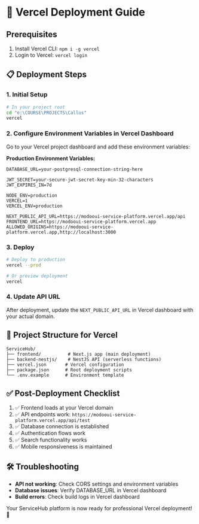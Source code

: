 # 🚀 Vercel Deployment Guide

## Prerequisites
1. Install Vercel CLI: `npm i -g vercel`
2. Login to Vercel: `vercel login`

## 📋 Deployment Steps

### 1. **Initial Setup**
```bash
# In your project root
cd "e:\COURSE\PROJECTS\Callus"
vercel
```

### 2. **Configure Environment Variables in Vercel Dashboard**
Go to your Vercel project dashboard and add these environment variables:

**Production Environment Variables:**
```
DATABASE_URL=your-postgresql-connection-string-here

JWT_SECRET=your-secure-jwt-secret-key-min-32-characters
JWT_EXPIRES_IN=7d

NODE_ENV=production
VERCEL=1
VERCEL_ENV=production

NEXT_PUBLIC_API_URL=https://modooui-service-platform.vercel.app/api
FRONTEND_URL=https://modooui-service-platform.vercel.app
ALLOWED_ORIGINS=https://modooui-service-platform.vercel.app,http://localhost:3000
```

### 3. **Deploy**
```bash
# Deploy to production
vercel --prod

# Or preview deployment
vercel
```

### 4. **Update API URL**
After deployment, update the `NEXT_PUBLIC_API_URL` in Vercel dashboard with your actual domain.

## 🔧 **Project Structure for Vercel**
```
ServiceHub/
├── frontend/          # Next.js app (main deployment)
├── backend-nestjs/    # NestJS API (serverless functions)
├── vercel.json       # Vercel configuration
├── package.json      # Root deployment scripts
└── .env.example      # Environment template
```

## ✅ **Post-Deployment Checklist**
1. ✅ Frontend loads at your Vercel domain
2. ✅ API endpoints work: `https://modooui-service-platform.vercel.app/api/test`
3. ✅ Database connection is established
4. ✅ Authentication flows work
5. ✅ Search functionality works
6. ✅ Mobile responsiveness is maintained

## 🛠 **Troubleshooting**
- **API not working**: Check CORS settings and environment variables
- **Database issues**: Verify DATABASE_URL in Vercel dashboard
- **Build errors**: Check build logs in Vercel dashboard

Your ServiceHub platform is now ready for professional Vercel deployment! 🎉
